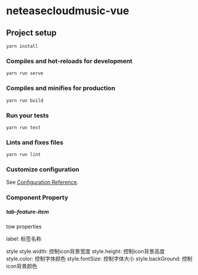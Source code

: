 # neteasecloudmusic-vue

## Project setup
```
yarn install
```

### Compiles and hot-reloads for development
```
yarn run serve
```

### Compiles and minifies for production
```
yarn run build
```

### Run your tests
```
yarn run test
```

### Lints and fixes files
```
yarn run lint
```

### Customize configuration
See [Configuration Reference](https://cli.vuejs.org/config/).

### Component Property

##### tab-feature-item

tow properties

label: 标签名称

style
style.width: 控制icon背景宽度
style.height: 控制icon背景高度
style.color: 控制字体颜色
style.fontSize: 控制字体大小
style.backGround: 控制icon背景颜色
